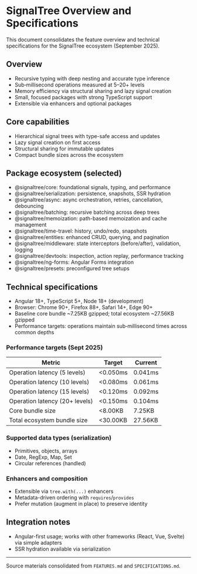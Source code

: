 # SignalTree Overview and Specifications

This document consolidates the feature overview and technical specifications for the SignalTree ecosystem (September 2025).

## Overview

- Recursive typing with deep nesting and accurate type inference
- Sub‑millisecond operations measured at 5–20+ levels
- Memory efficiency via structural sharing and lazy signal creation
- Small, focused packages with strong TypeScript support
- Extensible via enhancers and optional packages

## Core capabilities

- Hierarchical signal trees with type-safe access and updates
- Lazy signal creation on first access
- Structural sharing for immutable updates
- Compact bundle sizes across the ecosystem

## Package ecosystem (selected)

- @signaltree/core: foundational signals, typing, and performance
- @signaltree/serialization: persistence, snapshots, SSR hydration
- @signaltree/async: async orchestration, retries, cancellation, debouncing
- @signaltree/batching: recursive batching across deep trees
- @signaltree/memoization: path-based memoization and cache management
- @signaltree/time-travel: history, undo/redo, snapshots
- @signaltree/entities: enhanced CRUD, querying, and pagination
- @signaltree/middleware: state interceptors (before/after), validation, logging
- @signaltree/devtools: inspection, action replay, performance tracking
- @signaltree/ng-forms: Angular Forms integration
- @signaltree/presets: preconfigured tree setups

## Technical specifications

- Angular 18+, TypeScript 5+, Node 18+ (development)
- Browser: Chrome 90+, Firefox 88+, Safari 14+, Edge 90+
- Baseline core bundle ~7.25KB gzipped; total ecosystem ~27.56KB gzipped
- Performance targets: operations maintain sub‑millisecond times across common depths

### Performance targets (Sept 2025)

| Metric                         | Target   | Current |
| ------------------------------ | -------- | ------- |
| Operation latency (5 levels)   | <0.050ms | 0.041ms |
| Operation latency (10 levels)  | <0.080ms | 0.061ms |
| Operation latency (15 levels)  | <0.120ms | 0.092ms |
| Operation latency (20+ levels) | <0.150ms | 0.104ms |
| Core bundle size               | <8.00KB  | 7.25KB  |
| Total ecosystem bundle size    | <30.00KB | 27.56KB |

### Supported data types (serialization)

- Primitives, objects, arrays
- Date, RegExp, Map, Set
- Circular references (handled)

### Enhancers and composition

- Extensible via `tree.with(...)` enhancers
- Metadata-driven ordering with `requires`/`provides`
- Prefer mutation (augment in place) to preserve identity

## Integration notes

- Angular-first usage; works with other frameworks (React, Vue, Svelte) via simple adapters
- SSR hydration available via serialization

---

Source materials consolidated from `FEATURES.md` and `SPECIFICATIONS.md`.
